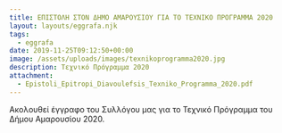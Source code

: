 ```yaml
---
title: ΕΠΙΣΤΟΛΗ ΣΤΟΝ ΔΗΜΟ ΑΜΑΡΟΥΣΙΟΥ ΓΙΑ ΤΟ ΤΕΧΝΙΚΟ ΠΡΟΓΡΑΜΜΑ 2020
layout: layouts/eggrafa.njk
tags:
  - eggrafa
date: 2019-11-25T09:12:50+00:00
image: /assets/uploads/images/texnikoprogramma2020.jpg
description: Τεχνικό Πρόγραμμα 2020
attachment:
  - Epistoli_Epitropi_Diavoulefsis_Texniko_Programma_2020.pdf
---
```

Ακολουθεί έγγραφο του Συλλόγου μας για το Τεχνικό Πρόγραμμα του Δήμου Αμαρουσίου 2020.

<!-- excerpt -->